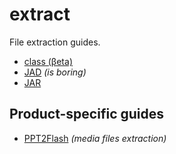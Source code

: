 # extract
File extraction guides.

* [class (βeta)](class.md)  
* [JAD](JAD.md) *(is boring)*  
* [JAR](JAR.md)  

## Product-specific guides

* [PPT2Flash](PPT2Flash.md) *(media files extraction)* 
